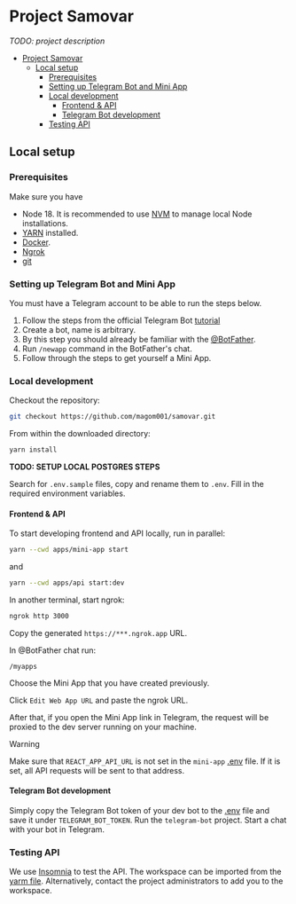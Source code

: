 # Project Samovar

*TODO: project description*

- [Project Samovar](#project-samovar)
  - [Local setup](#local-setup)
    - [Prerequisites](#prerequisites)
    - [Setting up Telegram Bot and Mini App](#setting-up-telegram-bot-and-mini-app)
    - [Local development](#local-development)
      - [Frontend \& API](#frontend--api)
      - [Telegram Bot development](#telegram-bot-development)
    - [Testing API](#testing-api)


## Local setup

### Prerequisites

Make sure you have 
- Node 18. It is recommended to use [NVM](https://github.com/nvm-sh/nvm) to manage local Node installations.
- [YARN](https://classic.yarnpkg.com/lang/en/docs/install/#mac-stable) installed.
- [Docker](https://docs.docker.com/engine/install/).
- [Ngrok](https://ngrok.com/download)
- [git](https://git-scm.com/book/en/v2/Getting-Started-Installing-Git)

### Setting up Telegram Bot and Mini App

You must have a Telegram account to be able to run the steps below.

1. Follow the steps from the official Telegram Bot [tutorial](https://core.telegram.org/bots/tutorial)
2. Create a bot, name is arbitrary.
3. By this step you should already be familiar with the [@BotFather](https://t.me/botfather).
4. Run `/newapp` command in the BotFather's chat.
5. Follow through the steps to get yourself a Mini App.

### Local development

Checkout the repository:
```bash
git checkout https://github.com/magom001/samovar.git
```

From within the downloaded directory:
```bash
yarn install
```

**TODO: SETUP LOCAL POSTGRES STEPS**

Search for `.env.sample` files, copy and rename them to `.env`. Fill in the required environment variables.

#### Frontend & API

To start developing frontend and API locally, run in parallel:

```bash
yarn --cwd apps/mini-app start
```

and

```bash
yarn --cwd apps/api start:dev
```

In another terminal, start ngrok:

```bash
ngrok http 3000
```

Copy the generated `https://***.ngrok.app` URL.

In @BotFather chat run:

```
/myapps
```

Choose the Mini App that you have created previously.

Click `Edit Web App URL` and paste the ngrok URL.

After that, if you open the Mini App link in Telegram, the request will be proxied to the dev server running on your machine.

> [!WARNING]  
> Make sure that `REACT_APP_API_URL` is not set in the `mini-app` [.env](./apps/mini-app/.env) file. If it is set, all API requests will be sent to that address.

#### Telegram Bot development

Simply copy the Telegram Bot token of your dev bot to the [.env](./apps/telegram-bot/.env) file and save it under `TELEGRAM_BOT_TOKEN`. Run the `telegram-bot` project. Start a chat with your bot in Telegram.

### Testing API

We use [Insomnia](https://insomnia.rest/download) to test the API. The workspace can be imported from the [yarm file](./.insomnia/samovar.yaml). Alternatively, contact the project administrators to add you to the workspace.
